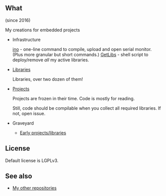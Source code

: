 ## What

 (since 2016)

 My creations for embedded projects

* Infrastructure

  [ino][ino] - one-line command to compile, upload and open serial monitor.
    (Plus more granular but short commands.)
  [GetLibs][GetLibs] - shell script to deploy/remove *all* my active libraries.

* [Libraries](Parts)

  Libraries, over two dozen of them!

* [Projects](Ships)

  Projects are frozen in their time. Code is mostly for reading.

  Still, code should be compilable when you collect all required libraries.
  If not, open issue.

* Graveyard

  * [Early projects/libraries][Scrapyard]


## License

Default license is LGPLv3.


## See also

* [My other repositories][repos]

[ino]: https://github.com/martin-eden/Bash-ArduinoCliWrappers
[GetLibs]: https://github.com/martin-eden/Embedded-Framework-GetLibs

[Scrapyard]: https://github.com/martin-eden/Embedded_Scrapyard

[repos]: https://github.com/martin-eden/contents
